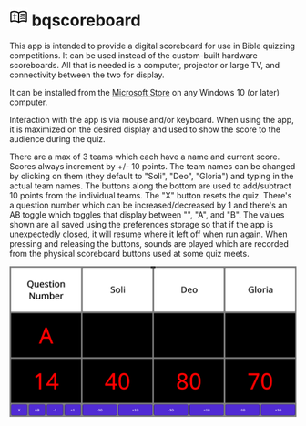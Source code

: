 # ![appicon](docs/art/scaled-art/appicon-32.png) bqscoreboard

This app is intended to provide a digital scoreboard for use in Bible quizzing competitions.  It can be used instead of the custom-built hardware scoreboards.  All that is needed is a computer, projector or large TV, and connectivity between the two for display.

It can be installed from the [Microsoft Store](https://apps.microsoft.com/store/detail/bqscoreboard/9PHBJB66C95Q?hl=en-us&gl=us) on any Windows 10 (or later) computer.

Interaction with the app is via mouse and/or keyboard.  When using the app, it is maximized on the desired display and used to show the score to the audience during the quiz.  

There are a max of 3 teams which each have a name and current score.  Scores always increment by +/- 10 points.  The team names can be changed by clicking on them (they default to "Soli", "Deo", "Gloria") and typing in the actual team names.  The buttons along the bottom are used to add/subtract 10 points from the individual teams.  The "X" button resets the quiz.  There's a question number which can be increased/decreased by 1 and there's an AB toggle which toggles that display between "", "A", and "B".  The values shown are all saved using the preferences storage so that if the app is unexpectedly closed, it will resume where it left off when run again.  When pressing and releasing the buttons, sounds are played which are recorded from the physical scoreboard buttons used at some quiz meets.

![screenshot](docs/art/scoreboard-screenshot.png)
